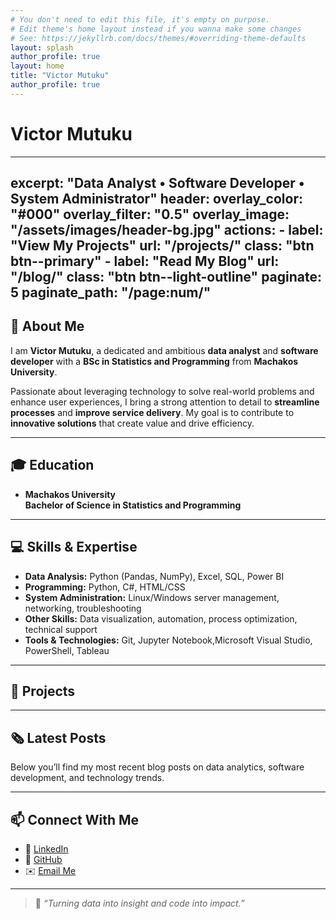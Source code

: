 ```yaml
---
# You don't need to edit this file, it's empty on purpose.
# Edit theme's home layout instead if you wanna make some changes
# See: https://jekyllrb.com/docs/themes/#overriding-theme-defaults
layout: splash
author_profile: true
layout: home
title: "Victor Mutuku"
author_profile: true
---
```

# Victor Mutuku
---
excerpt: "Data Analyst • Software Developer • System Administrator"
header:
  overlay_color: "#000"
  overlay_filter: "0.5"
  overlay_image: "/assets/images/header-bg.jpg"
  actions:
    - label: "View My Projects"
      url: "/projects/"
      class: "btn btn--primary"
    - label: "Read My Blog"
      url: "/blog/"
      class: "btn btn--light-outline"
paginate: 5
paginate_path: "/page:num/"
---

## 👋 About Me

I am **Victor Mutuku**, a dedicated and ambitious **data analyst** and **software developer** with a **BSc in Statistics and Programming** from **Machakos University**.

Passionate about leveraging technology to solve real-world problems and enhance user experiences, I bring a strong attention to detail to **streamline processes** and **improve service delivery**. My goal is to contribute to **innovative solutions** that create value and drive efficiency.

---

## 🎓 Education

-  **Machakos University**  
  **Bachelor of Science in Statistics and Programming**  

---

## 💻 Skills & Expertise

-  **Data Analysis:** Python (Pandas, NumPy), Excel, SQL, Power BI  
-  **Programming:** Python, C#, HTML/CSS  
-  **System Administration:** Linux/Windows server management, networking, troubleshooting  
-  **Other Skills:** Data visualization, automation, process optimization, technical support  
-  **Tools & Technologies:** Git, Jupyter Notebook,Microsoft Visual Studio, PowerShell, Tableau

---

## 🚀 Projects


---

## 🗞️ Latest Posts

Below you’ll find my most recent blog posts on data analytics, software development, and technology trends.

---

## 📫 Connect With Me

- 💼 [LinkedIn](https://linkedin.com/in/yourprofile)  
- 🐙 [GitHub](https://github.com/Victor-Mutuku)  
- ✉️ [Email Me](vkiokomutuku@gmail.com)

---

> 🌟 *“Turning data into insight and code into impact.”*
